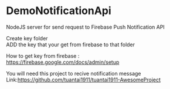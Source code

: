 # DemoNotificationApi
NodeJS server for send request to Firebase Push Notification API

Create key folder  
ADD the key that your get from firebase to that folder

How to get key from firebase : https://firebase.google.com/docs/admin/setup

You will need this project to recive notification message   
Link:https://github.com/tuantai1911/tuantai1911-AwesomeProject


